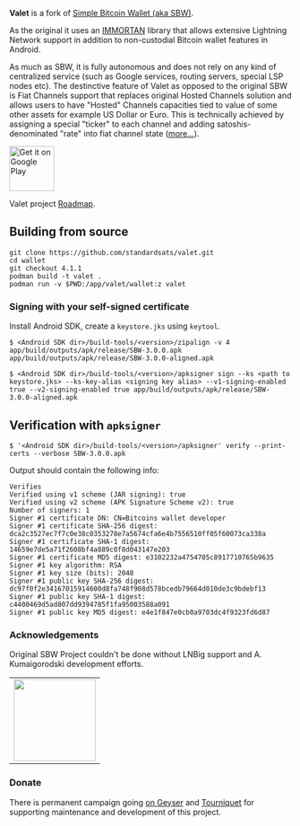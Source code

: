 **Valet** is a fork of [Simple Bitcoin Wallet (aka SBW)](https://github.com/akumaigorodski/wallet).

As the original it uses an [IMMORTAN](https://github.com/standardsats/immortan) library that allows
extensive Lightning Network support in addition to non-custodial Bitcoin wallet features in Android. 

As much as SBW, it is fully autonomous and does not rely on any kind of centralized service 
(such as Google services, routing servers, special LSP nodes etc). The destinctive feature of Valet
as opposed to the original SBW is Fiat Channels support that replaces original Hosted Channels 
solution and allows users to have "Hosted" Channels capacities tied to value of some other assets
for example US Dollar or Euro. This is technically achieved by assigning a special "ticker" to each
channel and adding satoshis-denominated "rate" into fiat channel state 
([more...](https://github.com/standardsats/fiat-channels-rfc)).

<a href="https://play.google.com/store/apps/details?id=com.btcontract.walletfiat"><img alt="Get it on Google Play" src="https://play.google.com/intl/en_us/badges/images/apps/en-play-badge.png" height="80pt"/></a>

Valet project [Roadmap](./ROADMAP.md).

## Building from source

```
git clone https://github.com/standardsats/valet.git
cd wallet
git checkout 4.1.1
podman build -t valet .
podman run -v $PWD:/app/valet/wallet:z valet
```

### Signing with your self-signed certificate

Install Android SDK, create a `keystore.jks` using `keytool`.

```
$ <Android SDK dir>/build-tools/<version>/zipalign -v 4 app/build/outputs/apk/release/SBW-3.0.0.apk app/build/outputs/apk/release/SBW-3.0.0-aligned.apk

$ <Android SDK dir>/build-tools/<version>/apksigner sign --ks <path to keystore.jks> --ks-key-alias <signing key alias> --v1-signing-enabled true --v2-signing-enabled true app/build/outputs/apk/release/SBW-3.0.0-aligned.apk
```

## Verification with `apksigner`

```
$ '<Android SDK dir>/build-tools/<version>/apksigner' verify --print-certs --verbose SBW-3.0.0.apk
```

Output should contain the following info:

```
Verifies
Verified using v1 scheme (JAR signing): true
Verified using v2 scheme (APK Signature Scheme v2): true
Number of signers: 1
Signer #1 certificate DN: CN=Bitcoins wallet developer
Signer #1 certificate SHA-256 digest: dca2c3527ec7f7c0e38c0353278e7a5674cfa6e4b7556510ff05f60073ca338a
Signer #1 certificate SHA-1 digest: 14659e7de5a71f2608bf4a889c0f8d043147e203
Signer #1 certificate MD5 digest: e3102232a4754705c8917710765b9635
Signer #1 key algorithm: RSA
Signer #1 key size (bits): 2048
Signer #1 public key SHA-256 digest: dc97f0f2e34167015914600d8fa748f908d578bcedb79664d010de3c9bdebf13
Signer #1 public key SHA-1 digest: c4400469d5ad807dd9394785f1fa95003588a091
Signer #1 public key MD5 digest: e4e1f847e0cb0a9703dc4f9323fd6d87
```

### Acknowledgements

Original SBW Project couldn't be done without LNBig support and A. Kumaigorodski development efforts. 

<table>
  <tbody>
    <tr>
      <td align="center" valign="middle">
        <a href="https://lnbig.com/" target="_blank">
          <img width="146px" src="https://i.imgur.com/W4A92Ym.png">
        </a>
      </td>
    </tr>
  </tbody>
</table>

### Donate

There is permanent campaign going [on Geyser](https://geyser.fund/project/valetlightning) and
[Tourniquet](https://tourniquet.app/donate/Valet) for supporting maintenance and development of
this project.
